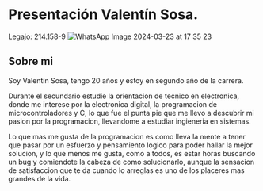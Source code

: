# Presentación Valentín Sosa.
Legajo: 214.158-9
![WhatsApp Image 2024-03-23 at 17 35 23](https://github.com/pdepjm/2024-tp0-presentacion-Valentin-Sosa/assets/152668312/23eff1c2-cc2d-47c4-addd-b3d66dfefe2c)

## Sobre mi

Soy Valentín Sosa, tengo 20 años y estoy en segundo año de la carrera. 

Durante el secundario estudie la orientacion de tecnico en electronica, donde me interese por la electronica digital, la programacion de microcontroladores y C, lo que fue el punta pie que me llevo a descubrir mi pasion por la programacion, llevandome a estudiar ingieneria en sistemas. 

Lo que mas me gusta de la programacion es como lleva la mente a tener que pasar por un esfuerzo y pensamiento logico para poder hallar la mejor solucion, y lo que menos me gusta, como a todos, es estar horas buscando un bug y comiendote la cabeza de como solucionarlo, aunque la sensacion de satisfaccion que te da cuando lo arreglas es uno de los placeres mas grandes de la vida.



